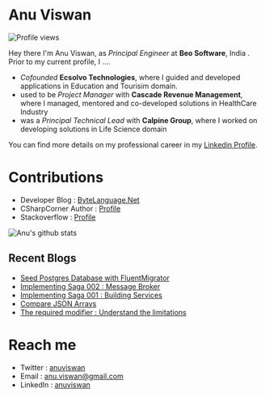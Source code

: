 # Anu Viswan
![Profile views](https://gpvc.arturio.dev/anuviswan)  

Hey there I'm Anu Viswan, as _Principal Engineer_ at **Beo Software**, India .  Prior to my current profile, I ....

* _Cofounded_ **Ecsolvo Technologies**, where I guided and developed applications in Education and Tourisim domain.
* used to be _Project Manager_ with **Cascade Revenue Management**, where I managed, mentored and co-developed solutions in HealthCare Industry
* was a _Principal Technical Lead_ with **Calpine Group**, where I worked on developing solutions in Life Science domain

You can find more details on my professional career in my [Linkedin Profile](https://www.linkedin.com/in/anuviswan/). 

# Contributions
* Developer Blog : [ByteLanguage.Net](http://www.bytelanguage.net)
* CSharpCorner Author : [Profile](https://www.c-sharpcorner.com/members/anu.viswan)
* Stackoverflow : [Profile](https://stackoverflow.com/users/7299782/anu-viswan)

![Anu's github stats](https://github-readme-stats.vercel.app/api?username=anuviswan)

## Recent Blogs
<!-- BLOGPOSTS:START -->
- [Seed Postgres Database with FluentMigrator](https://bytelanguage.com/2023/01/31/seed-postgres-database-with-fluentmigrator/)
- [Implementing Saga 002 : Message Broker](https://bytelanguage.com/2023/01/04/implementing-saga-002-message-broker/)
- [Implementing Saga 001 : Building Services](https://bytelanguage.com/2023/01/01/implementing-saga-001-building-services/)
- [Compare JSON Arrays](https://bytelanguage.com/2022/12/03/compare-json-arrays/)
- [The required modifier : Understand the limitations](https://bytelanguage.com/2022/11/30/the-required-modifier-understand-the-limitations/)
<!-- BLOGPOSTS:END -->

# Reach me
* Twitter : [anuviswan](https://twitter.com/anuviswan)
* Email : anu.viswan@gmail.com
* LinkedIn : [anuviswan](https://www.linkedin.com/in/anuviswan/)



